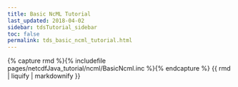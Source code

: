 ```yaml
---
title: Basic NcML Tutorial
last_updated: 2018-04-02
sidebar: tdsTutorial_sidebar
toc: false
permalink: tds_basic_ncml_tutorial.html
---
```


{% capture rmd %}{% includefile pages/netcdfJava_tutorial/ncml/BasicNcml.inc %}{% endcapture %}
{{ rmd | liquify | markdownify }}
